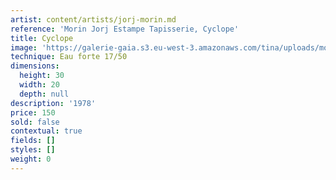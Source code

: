 ```yaml
---
artist: content/artists/jorj-morin.md
reference: 'Morin Jorj Estampe Tapisserie, Cyclope'
title: Cyclope
image: 'https://galerie-gaia.s3.eu-west-3.amazonaws.com/tina/uploads/morin-jorj-estampe-tapisserie/galerie-gaia-georges morin-IMG_6424.jpg'
technique: Eau forte 17/50
dimensions:
  height: 30
  width: 20
  depth: null
description: '1978'
price: 150
sold: false
contextual: true
fields: []
styles: []
weight: 0
---
```


